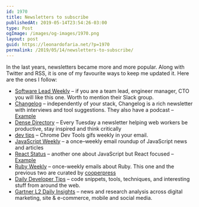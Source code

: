 ```yaml
---
id: 1970
title: Newsletters to subscribe
publishedAt: 2019-05-14T23:54:26-03:00
type: Post
ogImage: /images/og-images/1970.png
layout: post
guid: https://leonardofaria.net/?p=1970
permalink: /2019/05/14/newsletters-to-subscribe/
---
```

In the last years, newsletters became more and more popular. Along with Twitter and RSS, it is one of my favourite ways to keep me updated it. Here are the ones I follow:

  * [Software Lead Weekly](http://softwareleadweekly.com/) – if you are a team lead, engineer manager, CTO you will like this one. Worth to mention their Slack group.
  * [Changelog](https://changelog.com/) – independently of your stack, Changelog is a rich newsletter with interviews and tool suggestions. They also have a podcast – [Example](https://email.changelog.com/t/ViewEmail/t/07B6AC1A841DD8ED2540EF23F30FEDED/D6D7BA67637E86A7F1E87EB810D8F10A)
  * [Dense Directory](https://www.densediscovery.com/) – Every Tuesday a newsletter helping web workers be productive, stay inspired and think critically
  * [dev tips](https://umaar.com/dev-tips/) – Chrome Dev Tools gifs weekly in your email.
  * [JavaScript Weekly](https://javascriptweekly.com/) – a once–weekly email roundup of JavaScript news and articles
  * [React Status](https://react.statuscode.com/) – another one about JavaScript but React focused – [Example](https://react.statuscode.com/issues/136)
  * [Ruby Weekly](https://rubyweekly.com/) – once-weekly emails about Ruby. This one and the previous two are curated by [cooperpress](https://cooperpress.com/)
  * [Daily Developer Tips](https://gomakethings.com/articles/) – code snippets, tools, techniques, and interesting stuff from around the web.
  * [Gartner L2 Daily Insights](https://www.l2inc.com/daily-insights) – news and research analysis across digital marketing, site & e-commerce, mobile and social media.
